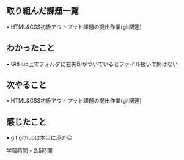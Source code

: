 ## 取り組んだ課題一覧
• HTML&CSS初級アウトプット課題の提出作業(git関連)

## わかったこと
• GitHub上でフォルダに右矢印がついているとファイル扱いで開けない


## 次やること
• HTML&CSS初級アウトプット課題の提出作業(git関連)

## 感じたこと
• git githubは本当に厄介😔


学習時間
• 2.5時間
